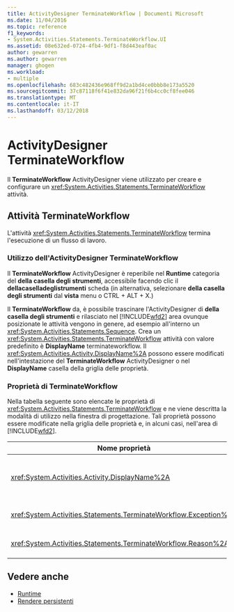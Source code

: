 ```yaml
---
title: ActivityDesigner TerminateWorkflow | Documenti Microsoft
ms.date: 11/04/2016
ms.topic: reference
f1_keywords:
- System.Activities.Statements.TerminateWorkflow.UI
ms.assetid: 08e632ed-0724-4fb4-9df1-f8d443eaf0ac
author: gewarren
ms.author: gewarren
manager: ghogen
ms.workload:
- multiple
ms.openlocfilehash: 683c482436e968ff9d2a1bd4ce0bbb8e173a5520
ms.sourcegitcommit: 37c87118f6f41e832da96f21f6b4cc0cf8fee046
ms.translationtype: MT
ms.contentlocale: it-IT
ms.lasthandoff: 03/12/2018
---
```

# <a name="terminateworkflow-activity-designer"></a>ActivityDesigner TerminateWorkflow
Il **TerminateWorkflow** ActivityDesigner viene utilizzato per creare e configurare un <xref:System.Activities.Statements.TerminateWorkflow> attività.

## <a name="the-terminateworkflow-activity"></a>Attività TerminateWorkflow
 L'attività <xref:System.Activities.Statements.TerminateWorkflow> termina l'esecuzione di un flusso di lavoro.

### <a name="using-the-terminateworkflow-activity-designer"></a>Utilizzo dell'ActivityDesigner TerminateWorkflow
 Il **TerminateWorkflow** ActivityDesigner è reperibile nel **Runtime** categoria del **della casella degli strumenti**, accessibile facendo clic il **dellacaselladeglistrumenti** scheda (in alternativa, selezionare **della casella degli strumenti** dal **vista** menu o CTRL + ALT + X.)

 Il **TerminateWorkflow** da, è possibile trascinare l'ActivityDesigner di **della casella degli strumenti** e rilasciato nel [!INCLUDE[wfd2](../workflow-designer/includes/wfd2_md.md)] area ovunque posizionate le attività vengono in genere, ad esempio all'interno un <xref:System.Activities.Statements.Sequence>. Crea un <xref:System.Activities.Statements.TerminateWorkflow> attività con valore predefinito è **DisplayName** terminateworkflow. Il <xref:System.Activities.Activity.DisplayName%2A> possono essere modificati nell'intestazione del **TerminateWorkflow** ActivityDesigner o nel **DisplayName** casella della griglia delle proprietà.

### <a name="the-terminateworkflow-properties"></a>Proprietà di TerminateWorkflow
 Nella tabella seguente sono elencate le proprietà di <xref:System.Activities.Statements.TerminateWorkflow> e ne viene descritta la modalità di utilizzo nella finestra di progettazione. Tali proprietà possono essere modificate nella griglia delle proprietà e, in alcuni casi, nell'area di [!INCLUDE[wfd2](../workflow-designer/includes/wfd2_md.md)].

|Nome proprietà|Obbligatorio|Utilizzo|
|-------------------|--------------|-----------|
|<xref:System.Activities.Activity.DisplayName%2A>|False|Nome descrittivo dell'attività <xref:System.Activities.Statements.TerminateWorkflow>. Il valore predefinito è TerminateWorkflow. Sebbene il nome visualizzato non sia obbligatorio, se ne consiglia l'uso.|
|<xref:System.Activities.Statements.TerminateWorkflow.Exception%2A>|False|Eccezione da generare quando viene terminato il flusso di lavoro. Questa proprietà viene impostata nella griglia delle proprietà.|
|<xref:System.Activities.Statements.TerminateWorkflow.Reason%2A>|False|Motivo che spiega perché è stato terminato il flusso di lavoro. Questa proprietà viene impostata nella griglia delle proprietà.|

## <a name="see-also"></a>Vedere anche

- [Runtime](../workflow-designer/runtime-activity-designers.md)
- [Rendere persistenti](../workflow-designer/persist-activity-designer.md)